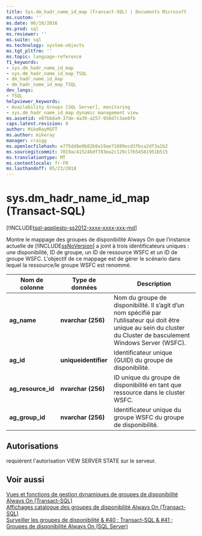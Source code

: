 ```yaml
---
title: Sys.dm_hadr_name_id_map (Transact-SQL) | Documents Microsoft
ms.custom: ''
ms.date: 06/10/2016
ms.prod: sql
ms.reviewer: ''
ms.suite: sql
ms.technology: system-objects
ms.tgt_pltfrm: ''
ms.topic: language-reference
f1_keywords:
- sys.dm_hadr_name_id_map
- sys.dm_hadr_name_id_map_TSQL
- dm_hadr_name_id_map
- dm_hadr_name_id_map_TSQL
dev_langs:
- TSQL
helpviewer_keywords:
- Availability Groups [SQL Server], monitoring
- sys.dm_hadr_name_id_map dynamic management view
ms.assetid: e07bb8a9-37de-4a39-a257-950d7c3ae8fb
caps.latest.revision: 8
author: MikeRayMSFT
ms.author: mikeray
manager: craigg
ms.openlocfilehash: e775dd8e9b82b8a19ae71889ecd3fbca2df3a1b2
ms.sourcegitcommit: 7019ac41524bdf783ea2c129c17b54581951b515
ms.translationtype: MT
ms.contentlocale: fr-FR
ms.lasthandoff: 05/23/2018
---
```

# <a name="sysdmhadrnameidmap-transact-sql"></a>sys.dm_hadr_name_id_map (Transact-SQL)
[!INCLUDE[tsql-appliesto-ss2012-xxxx-xxxx-xxx-md](../../includes/tsql-appliesto-ss2012-xxxx-xxxx-xxx-md.md)]

  Montre le mappage des groupes de disponibilité Always On que l’instance actuelle de [!INCLUDE[ssNoVersion](../../includes/ssnoversion-md.md)] a joint à trois identificateurs uniques : une disponibilité, ID de groupe, un ID de ressource WSFC et un ID de groupe WSFC. L'objectif de ce mappage est de gérer le scénario dans lequel la ressource/le groupe WSFC est renommé.  
   
|Nom de colonne|Type de données| Description|  
|-----------------|---------------|-----------------|  
|**ag_name**|**nvarchar (256)**|Nom du groupe de disponibilité. Il s’agit d’un nom spécifié par l’utilisateur qui doit être unique au sein du cluster du Cluster de basculement Windows Server (WSFC).|  
|**ag_id**|**uniqueidentifier**|Identificateur unique (GUID) du groupe de disponibilité.|  
|**ag_resource_id**|**nvarchar (256)**|ID unique du groupe de disponibilité en tant que ressource dans le cluster WSFC.|  
|**ag_group_id**|**nvarchar (256)**|Identificateur unique du groupe WSFC du groupe de disponibilité.|  
  
## <a name="permissions"></a>Autorisations  
 requièrent l'autorisation VIEW SERVER STATE sur le serveur.  
  
## <a name="see-also"></a>Voir aussi  
 [Vues et fonctions de gestion dynamiques de groupes de disponibilité Always On &#40;Transact-SQL&#41;](../../relational-databases/system-dynamic-management-views/always-on-availability-groups-dynamic-management-views-functions.md)   
 [Affichages catalogue des groupes de disponibilité Always On &#40;Transact-SQL&#41;](../../relational-databases/system-catalog-views/always-on-availability-groups-catalog-views-transact-sql.md)   
 [Surveiller les groupes de disponibilité & #40 ; Transact-SQL & #41 ;](../../database-engine/availability-groups/windows/monitor-availability-groups-transact-sql.md)   
 [Groupes de disponibilité Always On &#40;SQL Server&#41;](../../database-engine/availability-groups/windows/always-on-availability-groups-sql-server.md)  
  
  
